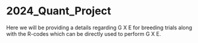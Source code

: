 # 2024_Quant_Project
Here we will be providing a details regarding G X E for breeding trials along with the R-codes which can be directly used to perform G X E.
